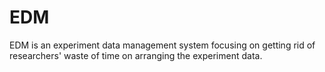 # EDM

EDM is an experiment data management system focusing on getting rid of
researchers' waste of time on arranging the experiment data.
